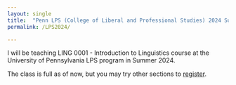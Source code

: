 ```yaml
---
layout: single
title:  "Penn LPS (College of Liberal and Professional Studies) 2024 Summer"
permalink: /LPS2024/

---
```


I will be teaching LING 0001 - Introduction to Linguistics course at the University of Pennsylvania LPS program in Summer 2024. 

The class is full as of now, but you may try other sections to [register](https://www.lps.upenn.edu/).  